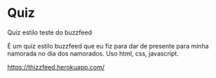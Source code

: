 # Quiz
Quiz estilo teste do buzzfeed

É um quiz estilo buzzfeed que eu fiz para dar de presente para minha namorada no dia dos namorados.
Uso html, css, javascript.

https://thizzfeed.herokuapp.com/
